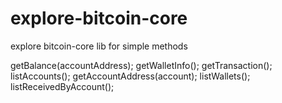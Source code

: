 # explore-bitcoin-core
explore bitcoin-core lib for simple methods  

getBalance(accountAddress);
getWalletInfo();
getTransaction();
listAccounts();
getAccountAddress(account);
listWallets();
listReceivedByAccount();
